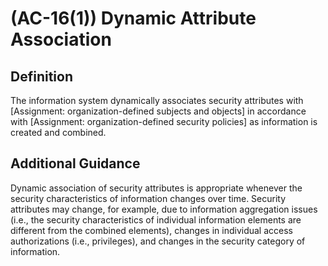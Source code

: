 
# (AC-16(1)) Dynamic Attribute Association

## Definition

The information system dynamically associates security attributes with [Assignment: organization-defined subjects and objects] in accordance with [Assignment: organization-defined security policies] as information is created and combined.

## Additional Guidance

Dynamic association of security attributes is appropriate whenever the security characteristics of information changes over time. Security attributes may change, for example, due to information aggregation issues (i.e., the security characteristics of individual information elements are different from the combined elements), changes in individual access authorizations (i.e., privileges), and changes in the security category of information.
